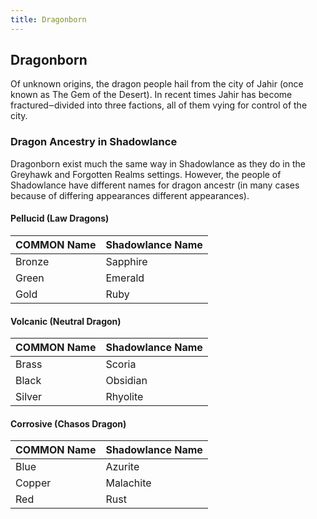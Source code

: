 ```yaml
---
title: Dragonborn 
---
```

## Dragonborn

Of unknown origins, the dragon people hail from the city of Jahir (once known as The Gem of the Desert). In recent times Jahir has become fractured‒divided into three factions, all of them vying for control of the city.

### Dragon Ancestry in Shadowlance
Dragonborn exist much the same way in Shadowlance as they do in the Greyhawk and Forgotten Realms settings. However, the people of Shadowlance have different names for dragon ancestr (in many cases because of differing appearances different appearances).

#### Pellucid (Law Dragons)
 | COMMON Name | Shadowlance Name |
 | :---------- | :--------------- |
 | Bronze      | Sapphire         |
 | Green       | Emerald          |
 | Gold        | Ruby             |
 #### Volcanic (Neutral Dragon)
 | COMMON Name | Shadowlance Name |
 | :---------- | :--------------- |
 | Brass       | Scoria           |
 | Black       | Obsidian         |
 | Silver      | Rhyolite         |
 #### Corrosive (Chasos Dragon)
 | COMMON Name | Shadowlance Name |
 | :---------- | :--------------- |
 | Blue        | Azurite          |
 | Copper      | Malachite        |
 | Red         | Rust             |